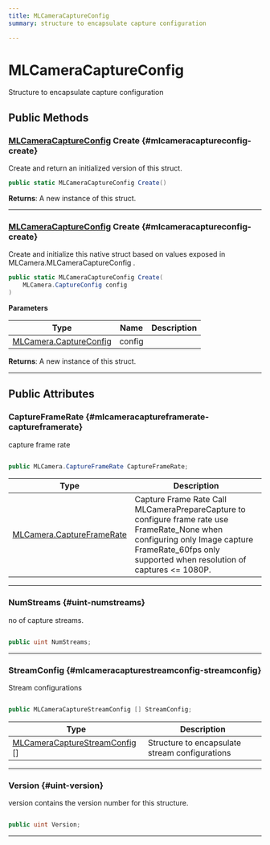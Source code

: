 ```yaml
---
title: MLCameraCaptureConfig
summary: structure to encapsulate capture configuration 

---
```


# MLCameraCaptureConfig




Structure to encapsulate capture configuration   





## Public Methods

### [MLCameraCaptureConfig](/unity-api/api/UnityEngine.XR.MagicLeap/MLCameraBase/NativeBindings/UnityEngine.XR.MagicLeap.MLCameraBase.NativeBindings.MLCameraCaptureConfig.md) Create {#mlcameracaptureconfig-create}

Create and return an initialized version of this struct. 

```csharp
public static MLCameraCaptureConfig Create()
```






**Returns**: A new instance of this struct.



-----------

### [MLCameraCaptureConfig](/unity-api/api/UnityEngine.XR.MagicLeap/MLCameraBase/NativeBindings/UnityEngine.XR.MagicLeap.MLCameraBase.NativeBindings.MLCameraCaptureConfig.md) Create {#mlcameracaptureconfig-create}

Create and initialize this native struct based on values exposed in MLCamera.MLCameraCaptureConfig   . 

```csharp
public static MLCameraCaptureConfig Create(
    MLCamera.CaptureConfig config
)
```


**Parameters**

| Type | Name  | Description  | 
|--|--|--|
| [MLCamera.CaptureConfig](/unity-api/api/UnityEngine.XR.MagicLeap/MLCameraBase/UnityEngine.XR.MagicLeap.MLCameraBase.CaptureConfig.md) |config||






**Returns**: A new instance of this struct.



-----------

## Public Attributes

### CaptureFrameRate {#mlcameracaptureframerate-captureframerate}

capture frame rate 

```csharp

public MLCamera.CaptureFrameRate CaptureFrameRate;

```

| Type | Description  | 
|--|--|
| [MLCamera.CaptureFrameRate](/unity-api/api/UnityEngine.XR.MagicLeap/MLCameraBase/UnityEngine.XR.MagicLeap.MLCameraBase.md#enums-captureframerate) | Capture Frame Rate Call MLCameraPrepareCapture to configure frame rate use FrameRate&#95;None when configuring only Image capture FrameRate&#95;60fps only supported when resolution of captures &lt;= 1080P.  |





-----------

### NumStreams {#uint-numstreams}

no of capture streams. 

```csharp

public uint NumStreams;

```






-----------

### StreamConfig {#mlcameracapturestreamconfig-streamconfig}

Stream configurations 

```csharp

public MLCameraCaptureStreamConfig [] StreamConfig;

```

| Type | Description  | 
|--|--|
| [MLCameraCaptureStreamConfig](/unity-api/api/UnityEngine.XR.MagicLeap/MLCameraBase/NativeBindings/UnityEngine.XR.MagicLeap.MLCameraBase.NativeBindings.MLCameraCaptureStreamConfig.md) [] | Structure to encapsulate stream configurations  |





-----------

### Version {#uint-version}

version contains the version number for this structure. 

```csharp

public uint Version;

```






-----------

